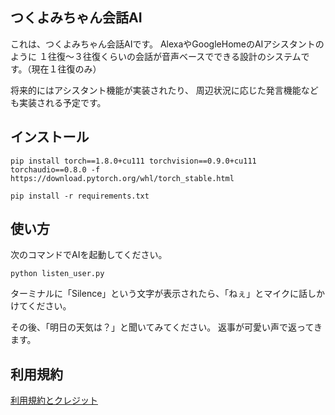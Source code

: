 ## つくよみちゃん会話AI
これは、つくよみちゃん会話AIです。
AlexaやGoogleHomeのAIアシスタントのように
１往復〜３往復くらいの会話が音声ベースでできる設計のシステムです。（現在１往復のみ）

将来的にはアシスタント機能が実装されたり、
周辺状況に応じた発言機能なども実装される予定です。

## インストール
```
pip install torch==1.8.0+cu111 torchvision==0.9.0+cu111 torchaudio==0.8.0 -f https://download.pytorch.org/whl/torch_stable.html

pip install -r requirements.txt
```

## 使い方

次のコマンドでAIを起動してください。
```
python listen_user.py
```

ターミナルに「Silence」という文字が表示されたら、「ねぇ」とマイクに話しかけてください。

その後、「明日の天気は？」と聞いてみてください。
返事が可愛い声で返ってきます。

## 利用規約
[利用規約とクレジット](LICENSE.md)